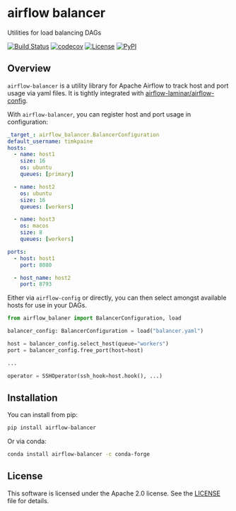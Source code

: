 # airflow balancer

Utilities for load balancing DAGs

[![Build Status](https://github.com/airflow-laminar/airflow-balancer/actions/workflows/build.yml/badge.svg?branch=main&event=push)](https://github.com/airflow-laminar/airflow-balancer/actions/workflows/build.yml)
[![codecov](https://codecov.io/gh/airflow-laminar/airflow-balancer/branch/main/graph/badge.svg)](https://codecov.io/gh/airflow-laminar/airflow-balancer)
[![License](https://img.shields.io/github/license/airflow-laminar/airflow-balancer)](https://github.com/airflow-laminar/airflow-balancer)
[![PyPI](https://img.shields.io/pypi/v/airflow-balancer.svg)](https://pypi.python.org/pypi/airflow-balancer)

## Overview

`airflow-balancer` is a utility library for Apache Airflow to track host and port usage via yaml files.
It is tightly integrated with [airflow-laminar/airflow-config](https://github.com/airflow-laminar/airflow-config).

With `airflow-balancer`, you can register host and port usage in configuration:

```yaml
_target_: airflow_balancer.BalancerConfiguration
default_username: timkpaine
hosts:
  - name: host1
    size: 16
    os: ubuntu
    queues: [primary]

  - name: host2
    os: ubuntu
    size: 16
    queues: [workers]

  - name: host3
    os: macos
    size: 8
    queues: [workers]

ports:
  - host: host1
    port: 8080

  - host_name: host2
    port: 8793
```

Either via `airflow-config` or directly, you can then select amongst available hosts for use in your DAGs.

```python
from airflow_balaner import BalancerConfiguration, load

balancer_config: BalancerConfiguration = load("balancer.yaml")

host = balancer_config.select_host(queue="workers")
port = balancer_config.free_port(host=host)

...

operator = SSHOperator(ssh_hook=host.hook(), ...)

```

## Installation

You can install from pip:

```bash
pip install airflow-balancer
```

Or via conda:

```bash
conda install airflow-balancer -c conda-forge
```

## License

This software is licensed under the Apache 2.0 license. See the [LICENSE](LICENSE) file for details.
